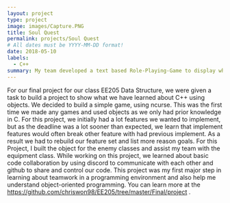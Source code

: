 ```yaml
---
layout: project
type: project
image: images/Capture.PNG
title: Soul Quest
permalink: projects/Soul Quest
# All dates must be YYYY-MM-DD format!
date: 2018-05-10
labels:
  - C++
summary: My team developed a text based Role-Playing-Game to display what we learned about objects in C++.
---
```


For our final project for our class EE205 Data Structure, we were given a task to build a project to show what we have learned about C++ using objects. We decided to build a simple game, using ncurse. This was the first time we made any games and used objects as we only had prior knowledge in C. 
For this project, we initially had a lot features we wanted to implement, but as the deadline was a lot sooner than expected, we learn that implement features would often break other feature with had previous implement. As a result we had to rebuild our feature set and list more reason goals.
For this Project, I built the object for the enemy classes and assist my team with the equipment class. While working on this project, we learned about basic code collaboration by using discord to communicate with each other and github to share and control our code. This project was my first major step in learning about teamwork in a programming environment and also help me understand object-oriented programming.
You can learn more at the https://github.com/chriswon98/EE205/tree/master/Final/project .
